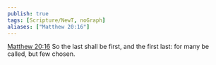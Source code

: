 ```yaml
---
publish: true
tags: [Scripture/NewT, noGraph]
aliases: ["Matthew 20:16"]
---
```

[Matthew 20:16](https://churchofjesuschrist.org/study/scriptures/nt/matt/20?lang=eng&id=p16#p16) So the last shall be first, and the first last: for many be called, but few chosen.
